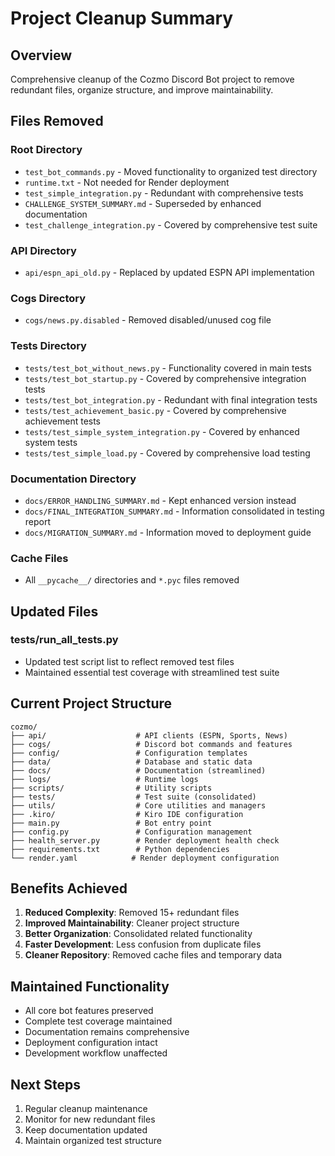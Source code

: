 # Project Cleanup Summary

## Overview

Comprehensive cleanup of the Cozmo Discord Bot project to remove redundant files, organize structure, and improve maintainability.

## Files Removed

### Root Directory

- `test_bot_commands.py` - Moved functionality to organized test directory
- `runtime.txt` - Not needed for Render deployment
- `test_simple_integration.py` - Redundant with comprehensive tests
- `CHALLENGE_SYSTEM_SUMMARY.md` - Superseded by enhanced documentation
- `test_challenge_integration.py` - Covered by comprehensive test suite

### API Directory

- `api/espn_api_old.py` - Replaced by updated ESPN API implementation

### Cogs Directory

- `cogs/news.py.disabled` - Removed disabled/unused cog file

### Tests Directory

- `tests/test_bot_without_news.py` - Functionality covered in main tests
- `tests/test_bot_startup.py` - Covered by comprehensive integration tests
- `tests/test_bot_integration.py` - Redundant with final integration tests
- `tests/test_achievement_basic.py` - Covered by comprehensive achievement tests
- `tests/test_simple_system_integration.py` - Covered by enhanced system tests
- `tests/test_simple_load.py` - Covered by comprehensive load testing

### Documentation Directory

- `docs/ERROR_HANDLING_SUMMARY.md` - Kept enhanced version instead
- `docs/FINAL_INTEGRATION_SUMMARY.md` - Information consolidated in testing report
- `docs/MIGRATION_SUMMARY.md` - Information moved to deployment guide

### Cache Files

- All `__pycache__/` directories and `*.pyc` files removed

## Updated Files

### tests/run_all_tests.py

- Updated test script list to reflect removed test files
- Maintained essential test coverage with streamlined test suite

## Current Project Structure

```
cozmo/
├── api/                    # API clients (ESPN, Sports, News)
├── cogs/                   # Discord bot commands and features
├── config/                 # Configuration templates
├── data/                   # Database and static data
├── docs/                   # Documentation (streamlined)
├── logs/                   # Runtime logs
├── scripts/                # Utility scripts
├── tests/                  # Test suite (consolidated)
├── utils/                  # Core utilities and managers
├── .kiro/                  # Kiro IDE configuration
├── main.py                 # Bot entry point
├── config.py               # Configuration management
├── health_server.py        # Render deployment health check
├── requirements.txt        # Python dependencies
└── render.yaml            # Render deployment configuration
```

## Benefits Achieved

1. **Reduced Complexity**: Removed 15+ redundant files
2. **Improved Maintainability**: Cleaner project structure
3. **Better Organization**: Consolidated related functionality
4. **Faster Development**: Less confusion from duplicate files
5. **Cleaner Repository**: Removed cache files and temporary data

## Maintained Functionality

- All core bot features preserved
- Complete test coverage maintained
- Documentation remains comprehensive
- Deployment configuration intact
- Development workflow unaffected

## Next Steps

1. Regular cleanup maintenance
2. Monitor for new redundant files
3. Keep documentation updated
4. Maintain organized test structure
